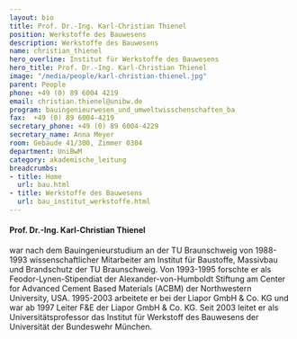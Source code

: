 ```yaml
---
layout: bio
title: Prof. Dr.-Ing. Karl-Christian Thienel
position: Werkstoffe des Bauwesens
description: Werkstoffe des Bauwesens
name: christian_thienel
hero_overline: Institut für Werkstoffe des Bauwesens
hero_title: Prof. Dr.-Ing. Karl-Christian Thienel
image: "/media/people/karl-christian-thienel.jpg"
parent: People
phone: +49 (0) 89 6004 4219
email: christian.thienel@unibw.de
program: bauingenieurwesen_und_umweltwisschenschaften_ba
fax:  +49 (0) 89 6004-4219
secretary_phone: +49 (0) 89 6004-4229
secretary_name: Anna Meyer
room: Gebäude 41/300, Zimmer 0304
department: UniBwM
category: akademische_leitung
breadcrumbs:
- title: Home
  url: bau.html
- title: Werkstoffe des Bauwesens
  url: bau_institut_werkstoffe.html
---
```



#### Prof. Dr.-Ing. Karl-Christian Thienel

war nach dem Bauingenieurstudium an der TU Braunschweig von 1988-1993 wissenschaftlicher Mitarbeiter am Institut für Baustoffe, Massivbau und Brandschutz der TU Braunschweig. Von 1993-1995 forschte er als Feodor-Lynen-Stipendiat der Alexander-von-Humboldt Stiftung am Center for Advanced Cement Based Materials (ACBM) der Northwestern University, USA. 1995-2003 arbeitete er bei der Liapor GmbH & Co. KG und war ab 1997 Leiter F&E der Liapor GmbH & Co. KG. Seit 2003 leitet er als Universitätsprofessor das Institut für Werkstoff des Bauwesens der Universität der Bundeswehr München.

